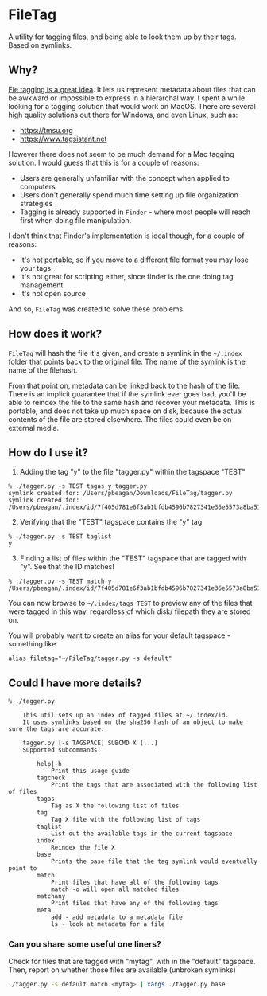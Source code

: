 # FileTag
A utility for tagging files, and being able to look them up by their tags. Based on symlinks. 

## Why?

[Fie tagging is a great idea](https://www.nayuki.io/page/designing-better-file-organization-around-tags-not-hierarchies). It lets us represent metadata about files that can be awkward or impossible to express in a hierarchal way. I spent a while looking for a tagging solution that would work on MacOS. There are several high quality solutions out there for Windows, and even Linux, such as:
- https://tmsu.org
- https://www.tagsistant.net

However there does not seem to be much demand for a Mac tagging solution. I would guess that this is for a couple of reasons:
- Users are generally unfamiliar with the concept when applied to computers
- Users don't generally spend much time setting up file organization strategies
- Tagging is already supported in `Finder` - where most people will reach first when doing file manipulation. 

I don't think that Finder's implementation is ideal though, for a couple of reasons:
- It's not portable, so if you move to a different file format you may lose your tags. 
- It's not great for scripting either, since finder is the one doing tag management
- It's not open source

And so, `FileTag` was created to solve these problems

## How does it work? 

`FileTag` will hash the file it's given, and create a symlink in the `~/.index` folder that points back to the original file. The name of the symlink is the name of the filehash. 

From that point on, metadata can be linked back to the hash of the file. There is an implicit guarantee that if the symlink ever goes bad, you'll be able to reindex the file to the same hash and recover your metadata. This is portable, and does not take up much space on disk, because the actual contents of the file are stored elsewhere. The files could even be on external media. 

## How do I use it? 

1. Adding the tag "y" to the file "tagger.py" within the tagspace "TEST"
```
% ./tagger.py -s TEST tagas y tagger.py
symlink created for: /Users/pbeagan/Downloads/FileTag/tagger.py
symlink created for: /Users/pbeagan/.index/id/7f405d781e6f3ab1bfdb4596b7827341e36e5573a8ba51ecd9bf187f3223668e
```
2. Verifying that the "TEST" tagspace contains the "y" tag
```
% ./tagger.py -s TEST taglist
y
```
3. Finding a list of files within the "TEST" tagspace that are tagged with "y". See that the ID matches!
```
% ./tagger.py -s TEST match y
/Users/pbeagan/.index/id/7f405d781e6f3ab1bfdb4596b7827341e36e5573a8ba51ecd9bf187f3223668e
```
You can now browse to `~/.index/tags_TEST` to preview any of the files that were tagged in this way, regardless of which disk/ filepath they are stored on.

You will probably want to create an alias for your default tagspace - something like 
```
alias filetag="~/FileTag/tagger.py -s default"
```

## Could I have more details?

```
% ./tagger.py

    This util sets up an index of tagged files at ~/.index/id.
    It uses symlinks based on the sha256 hash of an object to make sure the tags are accurate.

    tagger.py [-s TAGSPACE] SUBCMD X [...]
    Supported subcommands:

        help|-h
            Print this usage guide
        tagcheck
            Print the tags that are associated with the following list of files
        tagas
            Tag as X the following list of files
        tag
            Tag X file with the following list of tags
        taglist
            List out the available tags in the current tagspace
        index
            Reindex the file X
        base
            Prints the base file that the tag symlink would eventually point to
        match
            Print files that have all of the following tags
            match -o will open all matched files
        matchany
            Print files that have any of the following tags
        meta
            add - add metadata to a metadata file
            ls - look at metadata for a file
```

### Can you share some useful one liners? 

Check for files that are tagged with "mytag", with in the "default" tagspace. Then, report on whether those files are available (unbroken symlinks)
```sh
./tagger.py -s default match <mytag> | xargs ./tagger.py base
```
